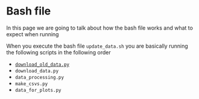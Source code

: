 # Bash file

In this page we are going to talk about how the bash file works and what to expect when running

When you execute the bash file `update_data.sh` you are basically running the following scripts in the following order

* [`download_old_data.py`](download-old-data-py)
* `download_data.py`
* `data_processing.py`
* `make_csvs.py`
* `data_for_plots.py`







